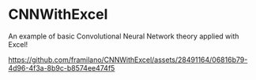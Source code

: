 # CNNWithExcel
An example of basic Convolutional Neural Network theory applied with Excel!

https://github.com/framilano/CNNWithExcel/assets/28491164/06816b79-4d96-4f3a-8b9c-b8574ee474f5

